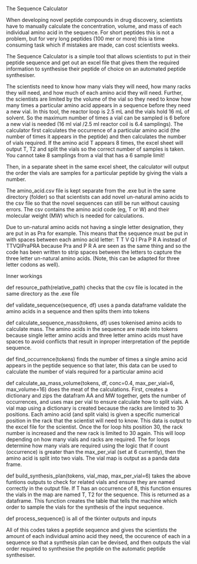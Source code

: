 The Sequence Calculator 

When developing novel peptide compounds in drug discovery, scientists have to manually calculate the concentration, volume, and mass of each individual amino acid in the sequence. For short peptides this is not a problem, but for very long peptides (100 mer or more) this ia time consuming task which if mistakes are made, can cost scientists weeks. 

The Sequence Calculator is a simple tool that allows scientists to put in their peptide sequence and get out an excel file that gives them the required information to synthesise their peptide of choice on an automated peptide synthesiser.

The scientists need to know how many vials they will need, how many racks they will need, and how much of each amino acid they will need. Further, the scientists are limited by the volume of the vial so they need to know how many times a particular amino acid appears in a sequence before they need a new vial. In this tool, the reactor loop is 2.5 mL and the vials hold 
16 mL of solvent. So the maximum number of times a vial can be sampled is 6 before a new vial is needed (16 ml vial /2.5 ml reactor coil is 6.4 samplings). The calculator first calculates the occurrence of a particular amino acid (the number of times it appears in the peptide) and then calculates the number of vials required. If the amino acid T appears 8 times, the excel sheet will output T, T2 and split the vials so the correct number of samples is taken. You cannot take 8 samplings from a vial that has a 6 sample limit!

Then, in a separate sheet in the same excel sheet, the calculator will output the order the vials are samples for a particular peptide by giving the vials a number. 

The amino_acid.csv file is kept separate from the .exe but in the same directory (folder) so that scientists can add novel un-natural amino acids to the csv file so that the novel sequences can still be run without causing errors. The csv contains the amino acid code (eg, T or W) and their molecular weight (MW) which is needed for calculations.

Due to un-natural amino acids not having a single letter designation, they are put in as Pra for example. This means that the sequence must be put in with spaces between each amino acid letter: T T V Q I Pra P R A instead of TTVQIPraPRA because Pra and P R A are seen as the same thing and so the code has been written to strip spaces between the letters to capture
the three letter un-natural amino acids. (Note, this can be adapted for three letter codons as well).

Inner workings

def resource_path(relative_path) checks that the csv file is located in the same directory as the .exe file

def validate_sequence(sequence, df) uses a panda dataframe validate the amino acids in a sequence and then splits them into tokens

def calculate_sequence_mass(tokens, df) uses tokenised amino acids to calculate mass. The amino acids in the sequence are made into tokens because single letter amino acids and three letter amino acids must have spaces to avoid conflicts that result in inproper interpretation of the peptide sequence.

def find_occurrence(tokens) finds the number of times a single amino acid appears in the peptide sequence so that later, this data can be used to calculate the number of vials required for a particular amino acid

def calculate_aa_mass_volume(tokens, df, conc=0.4, max_per_vial=6, max_volume=16) does the meat of the calculations. First, creates a dictionary and zips the datafram AA and MW together, gets the number of occurrences, and uses max per vial to ensure calculate how to split vials. A vial map using a dictionary is created because the racks are limited to 30 positions. Each amino acid (and split vials) is given a specific numerical position in the rack that the scientist will need to know. This data is output to the excel file for the scientist. Once the for loop hits position 30, the rack number is increased and the new rack is limited to 30 again. This will loop depending on how many vials and racks are required. The for loops determine how many vials are required using the logic that if count (occurrence) is greater than the max_per_vial (set at 6 currently), then the amino acid is split into two vials. The vial map is output as a panda data frame.

def build_synthesis_plan(tokens, vial_map, max_per_vial=6) takes the above funtions outputs to check for related vials and ensure they are named correctly in the output file. If T has an occurrence of 8, this function ensures the vials in the map are named T, T2 for the sequence. This is returned as a dataframe. This function creates the table that tells the machine which order to sample the vials for the synthesis of the input sequence. 

def process_sequence() is all of the tkinter outputs and inputs

All of this codes takes a peptide sequence and gives the scientists the amount of each individual amino acid they need, the occurence of each in a sequence so that a synthesis plan can be devised, and then outputs the vial order required to synthesise the peptide on the automatic peptide synthesiser. 
